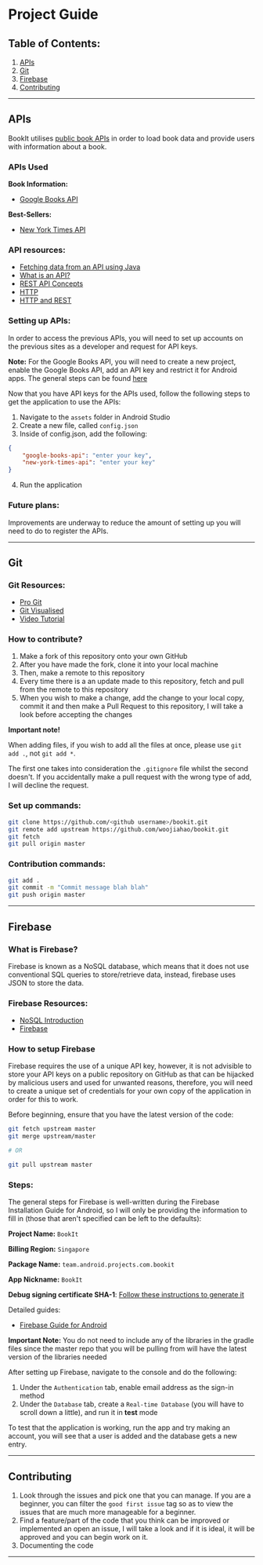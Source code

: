 # Project Guide
## Table of Contents:
1. [APIs](https://github.com/woojiahao/bookit/blob/master/Project%20Guide.md#apis)
2. [Git](https://github.com/woojiahao/bookit/blob/master/Project%20Guide.md#git)
3. [Firebase](https://github.com/woojiahao/bookit/blob/master/Project%20Guide.md#firebase)
4. [Contributing](https://github.com/woojiahao/bookit/blob/master/Project%20Guide.md#contributing)

***

## APIs
BookIt utilises [public book APIs](https://www.programmableweb.com/news/53-books-apis-google-books-goodreads-and-sharedbook/2012/03/13) in order to load book data and provide users with information about a book.

### APIs Used
**Book Information:**
* [Google Books API](https://developers.google.com/books/)

**Best-Sellers:**
* [New York Times API](https://developer.nytimes.com/)

### API resources:
* [Fetching data from an API using Java](https://www.mkyong.com/java/how-to-send-http-request-getpost-in-java/)
* [What is an API?](https://www.youtube.com/watch?v=s7wmiS2mSXY)
* [REST API Concepts](https://www.youtube.com/watch?v=7YcW25PHnAA)
* [HTTP](https://code.tutsplus.com/tutorials/http-the-protocol-every-web-developer-must-know-part-1--net-31177)
* [HTTP and REST](https://www.youtube.com/watch?v=Q-BpqyOT3a8&t=6s)

### Setting up APIs:
In order to access the previous APIs, you will need to set up accounts on the previous sites as a developer and request for API keys.

**Note:** For the Google Books API, you will need to create a new project, enable the Google Books API, add an API key and restrict it for Android apps. The general steps can be found [here](https://developers.google.com/maps/documentation/android-sdk/signup)

Now that you have API keys for the APIs used, follow the following steps to get the application to use the APIs:

1. Navigate to the `assets` folder in Android Studio
2. Create a new file, called `config.json`
3. Inside of config.json, add the following:
```json
{
    "google-books-api": "enter your key",
    "new-york-times-api": "enter your key"
}
```
4. Run the application

### Future plans:
Improvements are underway to reduce the amount of setting up you will need to do to register the APIs.

***

## Git
### Git Resources:
* [Pro Git](https://git-scm.com/book/en/v2)
* [Git Visualised](http://gitup.co/)
* [Video Tutorial](https://www.youtube.com/watch?v=Gg4bLk8cGNo&t=551s)

### How to contribute?
1. Make a fork of this repository onto your own GitHub
2. After you have made the fork, clone it into your local machine 
3. Then, make a remote to this repository
4. Every time there is a an update made to this repository, fetch and pull from the remote to this repository
5. When you wish to make a change, add the change to your local copy, commit it and then make a Pull Request to this repository, I will take a look before accepting the changes

**Important note!**
 
When adding files, if you wish to add all the files at once, please use `git add .`, not `git add *`.

The first one takes into consideration the `.gitignore` file whilst the second doesn't. If you accidentally make a pull request with the wrong type of add, I will decline the request.

### Set up commands:
```bash
git clone https://github.com/<github username>/bookit.git
git remote add upstream https://github.com/woojiahao/bookit.git
git fetch 
git pull origin master
``` 

### Contribution commands:
```bash
git add .
git commit -m "Commit message blah blah"
git push origin master
```

***

## Firebase
### What is Firebase?
Firebase is known as a NoSQL database, which means that it does not use conventional SQL queries to store/retrieve data, instead, firebase uses JSON to store the data.

### Firebase Resources:
* [NoSQL Introduction](https://www.mongodb.com/nosql-explained)
* [Firebase](https://firebase.google.com/)

### How to setup Firebase
Firebase requires the use of a unique API key, however, it is not advisible to store your API keys on a public repository on GitHub as that can be hijacked by malicious users and used for unwanted reasons, therefore, you will need to create a unique set of credentials for your own copy of the application in order for this to work.

Before beginning, ensure that you have the latest version of the code:

```bash
git fetch upstream master
git merge upstream/master

# OR

git pull upstream master
```

### Steps:
The general steps for Firebase is well-written during the Firebase Installation Guide for Android, so I will only be providing the information to fill in (those that aren't specified can be left to the defaults):

**Project Name:** `BookIt`

**Billing Region:** `Singapore`

**Package Name:** `team.android.projects.com.bookit`

**App Nickname:** `BookIt`

**Debug signing certificate SHA-1**: [Follow these instructions to generate it](https://stackoverflow.com/questions/15727912/sha-1-fingerprint-of-keystore-certificate)

Detailed guides:
* [Firebase Guide for Android](https://firebase.google.com/docs/android/setup)

**Important Note:**
You do not need to include any of the libraries in the gradle files since the master repo that you will be pulling from will have the latest version of the libraries needed

After setting up Firebase, navigate to the console and do the following:
1. Under the `Authentication` tab, enable email address as the sign-in method
2. Under the `Database` tab, create a `Real-time Database` (you will have to scroll down a little), and run it in **test** mode

To test that the application is working, run the app and try making an account, you will see that a user is added and the database gets a new entry.

***

## Contributing
1. Look through the issues and pick one that you can manage. If you are a beginner, you can filter the `good first issue` tag so as to view the issues that are much more manageable for a beginner.
2. Find a feature/part of the code that you think can be improved or implemented an open an issue, I will take a look and if it is ideal, it will be approved and you can begin work on it.
3. Documenting the code

***